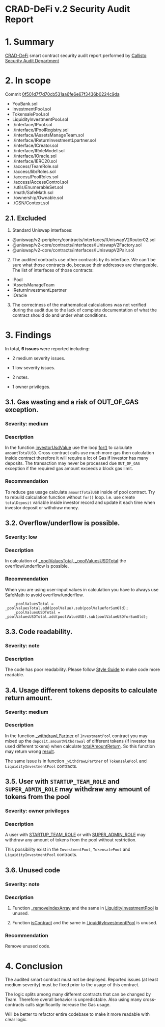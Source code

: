 # CRAD-DeFi v.2 Security Audit Report

# 1. Summary

[CRAD-DeFi](https://github.com/ixc-software/CRAD-DeFi/tree/master/v2.0/poolRegistry/contracts) smart contract security audit report performed by [Callisto Security Audit Department](https://github.com/EthereumCommonwealth/Auditing)

# 2. In scope

Commit [0f501d7f7d70cb531aa6fe6e67f3436b0224c9da](https://github.com/ixc-software/CRAD-DeFi/tree/0f501d7f7d70cb531aa6fe6e67f3436b0224c9da/v2.0/poolRegistry/contracts)

- YouBank.sol
- InvestmentPool.sol
- TokensalePool.sol
- LiquidityInvestmentPool.sol
- ./interface/IPool.sol
- ./interface/IPoolRegistry.sol
- ./interface/IAssetsManageTeam.sol
- ./interface/IReturnInvestmentLpartner.sol
- ./interface/ICreator.sol
- ./interface/IRoleModel.sol
- ./interface/IOracle.sol
- ./interface/IERC20.sol
- ./access/TeamRole.sol
- ./access/lib/Roles.sol
- ./access/PoolRoles.sol
- ./access/AccessControl.sol
- ./utils/EnumerableSet.sol
- ./math/SafeMath.sol
- ./ownership/Ownable.sol
- ./GSN/Context.sol

## 2.1. Excluded

1. Standard Uniswap interfaces:
- @uniswap/v2-periphery/contracts/interfaces/IUniswapV2Router02.sol
- @uniswap/v2-core/contracts/interfaces/IUniswapV2Factory.sol
- @uniswap/v2-core/contracts/interfaces/IUniswapV2Pair.sol

2. The audited contracts use other contracts by its interface. We can't be sure what those contracts do, because their addresses are changeable. The list of interfaces of those contracts:
- IPool
- IAssetsManageTeam
- IReturnInvestmentLpartner
- IOracle

3. The correctness of the mathematical calculations was not verified during the audit due to the lack of complete documentation of what the contract should do and under what conditions.

# 3. Findings

In total, **6 issues** were reported including:

- 2 medium severity issues.

- 1 low severity issues.

- 2 notes.

- 1 owner privileges.


## 3.1. Gas wasting and a risk of OUT_OF_GAS exception.

### Severity: medium

### Description

In the function [investorUsdValue](https://github.com/ixc-software/CRAD-DeFi/blob/0f501d7f7d70cb531aa6fe6e67f3436b0224c9da/v2.0/poolRegistry/contracts/YouBank.sol#L383-L410) use the loop [for()](https://github.com/ixc-software/CRAD-DeFi/blob/0f501d7f7d70cb531aa6fe6e67f3436b0224c9da/v2.0/poolRegistry/contracts/YouBank.sol#L390-L408) to calculate `amountTotalUSD`. Cross-contract calls use much more gas then calculation inside contract therefore it will require a lot of Gas if investor has many deposits. The transaction may never be processed due `OUT_OF_GAS` exception if the required gas amount exceeds a block gas limit.

### Recommendation

To reduce gas usage calculate `amountTotalUSD` inside of pool contract.
Try to rebuild calculation function without `for()` loop. I.e. use create `totalDeposit` variable inside investor record and update it each time when investor deposit or withdraw money.

## 3.2. Overflow/underflow is possible.

### Severity: low

### Description

In calculation of [_poolValuesTotal, _poolValuesUSDTotal](https://github.com/ixc-software/CRAD-DeFi/blob/0f501d7f7d70cb531aa6fe6e67f3436b0224c9da/v2.0/poolRegistry/contracts/YouBank.sol#L267-L268) the overflow/underflow is possible.

### Recommendation

When you are using user-input values in calculation you have to always use SafeMath to avoid overflow/underflow.
```Solidity
    _poolValuesTotal = _poolValuesTotal.add(poolValue).sub(poolValueforSumOld);
    _poolValuesUSDTotal = _poolValuesUSDTotal.add(poolValueUSD).sub(poolValueUSDforSumOld);
```


## 3.3. Code readability.

### Severity: note

### Description

The code has poor readability. Please follow [Style Guide](https://docs.soliditylang.org/en/v0.8.3/style-guide.html) to make code more readable.


## 3.4. Usage different tokens deposits to calculate return amount.

### Severity: medium

### Description

In the function [_withdrawLPartner](https://github.com/ixc-software/CRAD-DeFi/blob/0f501d7f7d70cb531aa6fe6e67f3436b0224c9da/v2.0/poolRegistry/contracts/InvestmentPool.sol#L132-L157) of `InvestmentPool` contract you may mixed up the `deposit.amountWithdrawal` of different tokens (if investor has used different tokens) when calculate [totalAmountReturn](https://github.com/ixc-software/CRAD-DeFi/blob/0f501d7f7d70cb531aa6fe6e67f3436b0224c9da/v2.0/poolRegistry/contracts/InvestmentPool.sol#L141). So this function may return wrong [result](https://github.com/ixc-software/CRAD-DeFi/blob/0f501d7f7d70cb531aa6fe6e67f3436b0224c9da/v2.0/poolRegistry/contracts/InvestmentPool.sol#L157).

The same issue is in function `_withdrawLPartner` of `TokensalePool` and `LiquidityInvestmentPool` contracts.

## 3.5. User with `STARTUP_TEAM_ROLE` and `SUPER_ADMIN_ROLE` may withdraw any amount of tokens from the pool

### Severity: owner privileges

### Description

A user with [STARTUP_TEAM_ROLE](https://github.com/ixc-software/CRAD-DeFi/blob/0f501d7f7d70cb531aa6fe6e67f3436b0224c9da/v2.0/poolRegistry/contracts/InvestmentPool.sol#L115-L126) or with [SUPER_ADMIN_ROLE](https://github.com/ixc-software/CRAD-DeFi/blob/0f501d7f7d70cb531aa6fe6e67f3436b0224c9da/v2.0/poolRegistry/contracts/InvestmentPool.sol#L159-L171) may withdraw any amount of tokens from the pool without restriction.

This possibility exist in the `InvestmentPool`, `TokensalePool` and `LiquidityInvestmentPool` contracts.

## 3.6. Unused code

### Severity: note

### Description

1. Function [_removeIndexArray](https://github.com/ixc-software/CRAD-DeFi/blob/0f501d7f7d70cb531aa6fe6e67f3436b0224c9da/v2.0/poolRegistry/contracts/TokensalePool.sol#L270-L275) and the same in [LiquidityInvestmentPool](https://github.com/ixc-software/CRAD-DeFi/blob/0f501d7f7d70cb531aa6fe6e67f3436b0224c9da/v2.0/poolRegistry/contracts/LiquidityInvestmentPool.sol#L331-L336) is unused.

2. Function [isContract](https://github.com/ixc-software/CRAD-DeFi/blob/0f501d7f7d70cb531aa6fe6e67f3436b0224c9da/v2.0/poolRegistry/contracts/TokensalePool.sol#L262-L268) and the same in [LiquidityInvestmentPool](https://github.com/ixc-software/CRAD-DeFi/blob/0f501d7f7d70cb531aa6fe6e67f3436b0224c9da/v2.0/poolRegistry/contracts/LiquidityInvestmentPool.sol#L324-L330) is unused.


### Recommendation

Remove unused code.


# 4. Conclusion

The audited smart contract must not be deployed. Reported issues (at least medium severity) must be fixed prior to the usage of this contract.

The logic splits among many different contracts that can be changed by Team. Therefore overall behavior is unpredictable. Also using many cross-contracts calls significantly increase the Gas usage.

Will be better to refactor entire codebase to make it more readable with clear logic.


